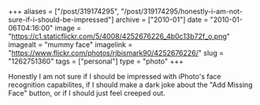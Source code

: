+++
aliases = ["/post/319174295", "/post/319174295/honestly-i-am-not-sure-if-i-should-be-impressed"]
archive = ["2010-01"]
date = "2010-01-06T04:16:00"
image = "https://c1.staticflickr.com/5/4008/4252676226_4b0c13b72f_o.png"
imagealt = "mummy face"
imagelink = "https://www.flickr.com/photos/rjbismark90/4252676226/"
slug = "1262751360"
tags = ["personal"]
type = "photo"
+++

Honestly I am not sure if I should be impressed with iPhoto's face
recognition capabilites, if I should make a dark joke about the "Add
Missing Face" button, or if I should just feel creeped out.

